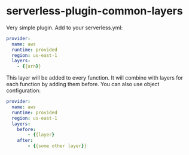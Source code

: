 # serverless-plugin-common-layers

Very simple plugin. Add to your serverless.yml:

```yml
provider:
  name: aws
  runtime: provided
  region: us-east-1
  layers:
    - {{arn}}
```

This layer will be added to every function. It will combine with layers for each function by adding them before. You can also use object configuration:

```yml
provider:
  name: aws
  runtime: provided
  region: us-east-1
  layers:
    before:
        - {{layer}
    after: 
        - {{some other layer}}
```